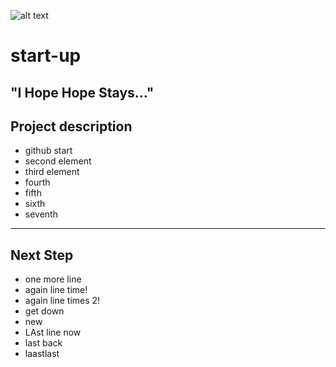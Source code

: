 ![alt text](https://img.shields.io/badge/Github-Teststartup-red "Logo Title Text 1")
# start-up
## "I Hope Hope Stays..."
## Project description
* github start 
* second element
* third element 
* fourth
* fifth
* sixth
* seventh
-----
## Next Step
* one more line
* again line time!
* again line times 2!
* get down
* new
* LAst line now
* last back
* laastlast





